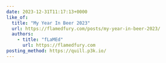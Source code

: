 ```yaml
---
date: 2023-12-31T11:17:13+0000
like_of:
  title: "My Year In Beer 2023"
  url: https://flamedfury.com/posts/my-year-in-beer-2023/
  authors:
    - title: "fLaMEd"
      url: https://flamedfury.com
posting_method: https://quill.p3k.io/
---
```

